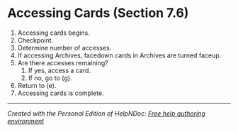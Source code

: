 # Accessing Cards (Section 7.6)

1. Accessing cards begins.
1. Checkpoint.
1. Determine number of accesses.
1. If accessing Archives, facedown cards in Archives are turned faceup.
1. Are there accesses remaining?
   1. If yes, access a card.
   1. If no, go to (g).
1. Return to (e).
1. Accessing cards is complete.


***
_Created with the Personal Edition of HelpNDoc: [Free help authoring environment](<https://www.helpndoc.com/help-authoring-tool>)_
